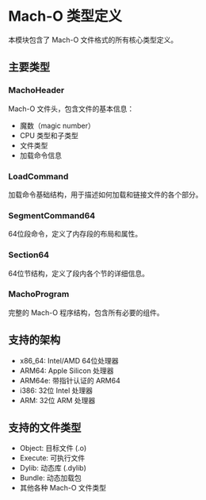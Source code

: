 # Mach-O 类型定义

本模块包含了 Mach-O 文件格式的所有核心类型定义。

## 主要类型

### MachoHeader
Mach-O 文件头，包含文件的基本信息：
- 魔数（magic number）
- CPU 类型和子类型
- 文件类型
- 加载命令信息

### LoadCommand
加载命令基础结构，用于描述如何加载和链接文件的各个部分。

### SegmentCommand64
64位段命令，定义了内存段的布局和属性。

### Section64
64位节结构，定义了段内各个节的详细信息。

### MachoProgram
完整的 Mach-O 程序结构，包含所有必要的组件。

## 支持的架构

- x86_64: Intel/AMD 64位处理器
- ARM64: Apple Silicon 处理器
- ARM64e: 带指针认证的 ARM64
- i386: 32位 Intel 处理器
- ARM: 32位 ARM 处理器

## 支持的文件类型

- Object: 目标文件 (.o)
- Execute: 可执行文件
- Dylib: 动态库 (.dylib)
- Bundle: 动态加载包
- 其他各种 Mach-O 文件类型